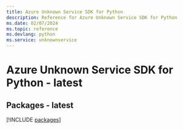 ```yaml
---
title: Azure Unknown Service SDK for Python
description: Reference for Azure Unknown Service SDK for Python
ms.date: 02/07/2024
ms.topic: reference
ms.devlang: python
ms.service: unknownservice
---
```

# Azure Unknown Service SDK for Python - latest
## Packages - latest
[!INCLUDE [packages](unknown-service-index.md)]